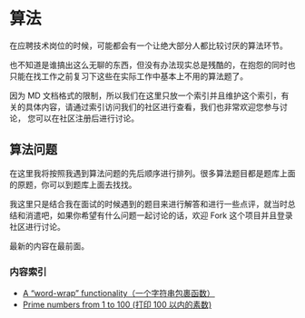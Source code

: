 # 算法
在应聘技术岗位的时候，可能都会有一个让绝大部分人都比较讨厌的算法环节。

也不知道是谁搞出这么无聊的东西，但没有办法现实总是残酷的，在抱怨的同时也只能在找工作之前复习下这些在实际工作中基本上不用的算法题了。

因为 MD 文档格式的限制，所以我们在这里只放一个索引并且维护这个索引，有关的具体内容，请通过索引访问我们的社区进行查看，我们也非常欢迎您参与讨论，
您可以在社区注册后进行讨论。

## 算法问题
在这里我将按照我遇到算法问题的先后顺序进行排列。很多算法题目都是题库上面的原题，你可以到题库上面去找找。

我这里只是结合我在面试的时候遇到的题目来进行解答和进行一些点评，就当时总结和消遣吧，如果你希望有什么问题一起讨论的话，欢迎 Fork 这个项目并且登录社区进行讨论。

最新的内容在最前面。

### 内容索引
* [A “word-wrap” functionality（一个字符串包裹函数）](https://www.ossez.com/t/a-word-wrap-functionality/13452)
* [Prime numbers from 1 to 100 (打印 100 以内的素数)](https://www.ossez.com/t/prime-numbers-from-1-to-100-100/13450)

